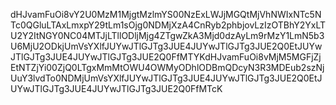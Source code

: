 dHJvamFuOi8vY2U0MzM1MjgtMzlmYS00NzExLWJjMGQtMjVhNWIxNTc5NTc0QGluLTAxLmxpY29tLm1sOjg0NDMjXzA4CnRyb2phbjovLzIzOTBhY2YxLTU2Y2ItNGY0NC04MTJjLTllODljMjg4ZTgwZkA3Mjd0dzAyLm9rMzY1LmN5b3U6MjU2ODkjUmVsYXlfJUYwJTlGJTg3JUE4JUYwJTlGJTg3JUE2Q0EtJUYwJTlGJTg3JUE4JUYwJTlGJTg3JUE2Q0FfMTYKdHJvamFuOi8vMjM5MGFjZjEtNTZjYi00ZjQ0LTgxMmMtOWU4OWMyODhlODBmQDcyN3R3MDEub2szNjUuY3lvdTo0NDMjUmVsYXlfJUYwJTlGJTg3JUE4JUYwJTlGJTg3JUE2Q0EtJUYwJTlGJTg3JUE4JUYwJTlGJTg3JUE2Q0FfMTcK